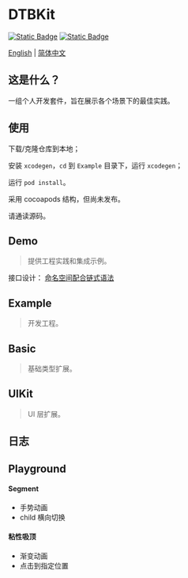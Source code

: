 # DTBKit


 [![Static Badge](https://img.shields.io/badge/iOS-Swift-green)]() [![Static Badge](https://img.shields.io/badge/Cocoapods-1.12.1-green)]()



[English](https://github.com/darkThanBlack/DTBKit/README.md) |  [简体中文](https://github.com/darkThanBlack/DTBKit/README.zh-CN.md)



## 这是什么？

一组个人开发套件，旨在展示各个场景下的最佳实践。



## 使用

下载/克隆仓库到本地；

安装 ``xcodegen``，``cd`` 到 ``Example`` 目录下，运行 ``xcodegen``；

运行 ``pod install``。

采用 cocoapods 结构，但尚未发布。



请通读源码。



## Demo

> 提供工程实践和集成示例。

接口设计： [命名空间配合链式语法](https://darkthanblack.github.io/blogs/06-bp-namespace/)



## Example

> 开发工程。



## Basic

> 基础类型扩展。



## UIKit

> UI 层扩展。



## 日志







## Playground



#### Segment

* 手势动画
* child 横向切换



#### 粘性吸顶

* 渐变动画
* 点击到指定位置